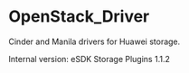 # OpenStack_Driver
Cinder and Manila drivers for Huawei storage.

Internal version: eSDK Storage Plugins 1.1.2
